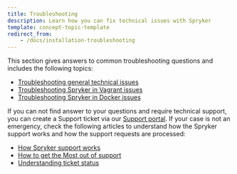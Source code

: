 ```yaml
---
title: Troubleshooting
description: Learn how you can fix technical issues with Spryker
template: concept-topic-template
redirect_from:
    - /docs/installation-troubleshooting
---
```


This section gives answers to common troubleshooting questions and includes the following topics:

* [Troubleshooting general technical issues](/docs/scos/dev/troubleshooting/troubleshooting-general-technical-issues/troubleshooting-general-technical-issues.html)
* [Troubleshooting Spryker in Vagrant issues](/docs/scos/dev/troubleshooting/troubleshooting-spryker-in-vagrant-issues/troubleshooting-spryker-in-vagrant-installation-issues.html)
* [Troubleshooting Spryker in Docker issues](/docs/scos/dev/troubleshooting/troubleshooting-spryker-in-docker-issues/troubleshooting-spryker-in-docker-issues.html)

If you can not find answer to your questions and require technical support, you can create a Support ticket via our [Support portal](https://spryker.force.com/support/s/). If your case is not an emergency, check the following articles to understand how the Spryker support works and how the support requests are processed:
* [How Spryker support works](/docs/scos/user/intro-to-spryker/support/how-spryker-support-works.html)
* [How to get the Most out of support](/docs/scos/user/intro-to-spryker/support/how-to-get-the-most-out-of-spryker-support.html)
* [Understanding ticket status](/docs/scos/user/intro-to-spryker/support/understanding-ticket-status.html)
